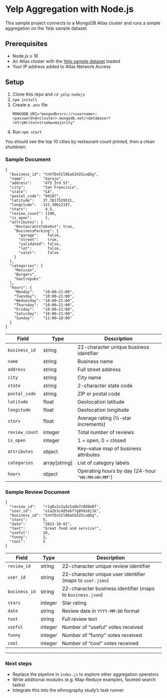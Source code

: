 # Yelp Aggregation with Node.js

This sample project connects to a MongoDB Atlas cluster and runs a simple aggregation on the Yelp sample dataset.

## Prerequisites

- Node.js ≥ 16
- An Atlas cluster with the [Yelp sample dataset](https://www.mongodb.com/docs/atlas/sample-data/) loaded
- Your IP address added to Atlas Network Access

## Setup

1. Clone this repo and `cd yelp-nodejs`
2. `npm install`
3. Create a `.env` file
    ```
   MONGODB_URI="mongodb+srv://<username>:<password>@<cluster>.mongodb.net/<database>?retryWrites=true&w=majority"
   ```
4. Run `npm start`

You should see the top 10 cities by restaurant count printed, then a clean shutdown.

### Sample Document

```
{
  "business_id": "tnhfDv5Il8EaGSXZGiuQGg",
  "name":        "Garaje",
  "address":     "475 3rd St",
  "city":        "San Francisco",
  "state":       "CA",
  "postal_code": "94107",
  "latitude":    37.7817529521,
  "longitude":  -122.39612197,
  "stars":        4.5,
  "review_count": 1198,
  "is_open":      1,
  "attributes": {
    "RestaurantsTakeOut": true,
    "BusinessParking": {
      "garage":    false,
      "street":    true,
      "validated": false,
      "lot":       false,
      "valet":     false
    }
  },
  "categories": [
    "Mexican",
    "Burgers",
    "Gastropubs"
  ],
  "hours": {
    "Monday":    "10:00–21:00",
    "Tuesday":   "10:00–21:00",
    "Wednesday": "10:00–21:00",
    "Thursday":  "10:00–21:00",
    "Friday":    "10:00–21:00",
    "Saturday":  "10:00–21:00",
    "Sunday":    "11:00–18:00"
  }
}
```
| Field          | Type           | Description                                          |
| -------------- | -------------- | ---------------------------------------------------- |
| `business_id`  | string         | 22-character unique business identifier              |
| `name`         | string         | Business name                                        |
| `address`      | string         | Full street address                                  |
| `city`         | string         | City name                                            |
| `state`        | string         | 2-character state code                               |
| `postal_code`  | string         | ZIP or postal code                                   |
| `latitude`     | float          | Geolocation latitude                                 |
| `longitude`    | float          | Geolocation longitude                                |
| `stars`        | float          | Average rating (½-star increments)                   |
| `review_count` | integer        | Total number of reviews                              |
| `is_open`      | integer        | 1 = open, 0 = closed                                 |
| `attributes`   | object         | Key–value map of business attributes                 |
| `categories`   | array[string]  | List of category labels                              |
| `hours`        | object         | Operating hours by day (24-hour `"HH:MM–HH:MM"`)      |


### Sample Review Document

```
{
  "review_id":   "r1g0v2x3y4z5a6b7c8d9e0f",
  "user_id":     "u1a2b3c4d5e6f7g8h9i0j1k",
  "business_id": "tnhfDv5Il8EaGSXZGiuQGg",
  "stars":       5,
  "date":        "2023-10-01",
  "text":        "Great food and service!",
  "useful":      10,
  "funny":       2,
  "cool":        5
}
```
| Field         | Type     | Description                                                    |
| ------------- | -------- | -------------------------------------------------------------- |
| `review_id`   | string   | 22-character unique review identifier                          |
| `user_id`     | string   | 22-character unique user identifier (maps to `user.json`)      |
| `business_id` | string   | 22-character business identifier (maps to `business.json`)     |
| `stars`       | integer  | Star rating                                                    |
| `date`        | string   | Review date in `YYYY-MM-DD` format                             |
| `text`        | string   | Full review text                                               |
| `useful`      | integer  | Number of “useful” votes received                              |
| `funny`       | integer  | Number of “funny” votes received                               |
| `cool`        | integer  | Number of “cool” votes received                                |


---

### Next steps

- Replace the pipeline in `index.js` to explore other aggregation operators
- Write additional modules (e.g. Map-Reduce examples, faceted search tasks)
- Integrate this into the ethnography study’s task runner

